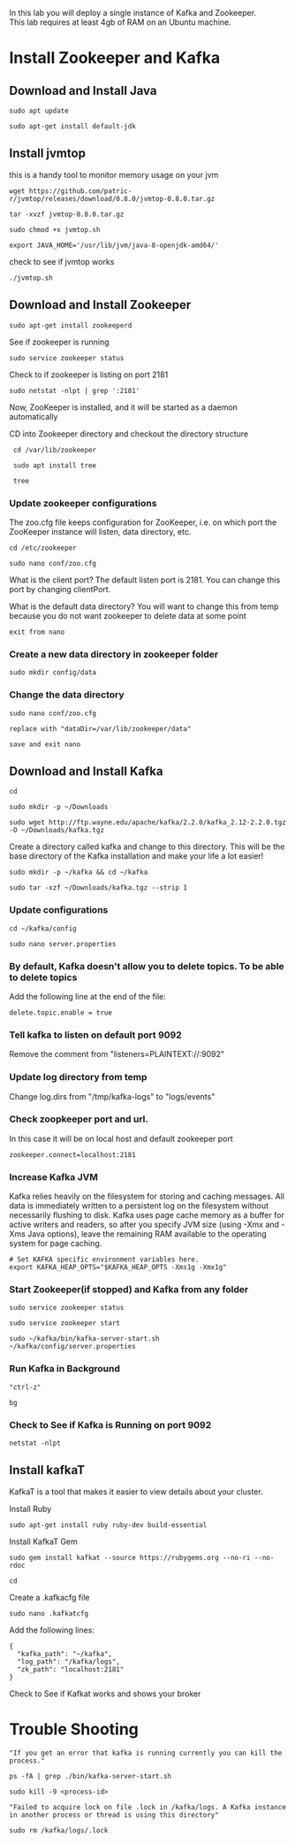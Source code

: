 In this lab you will deploy a single instance of Kafka and Zookeeper.  
This lab requires at least 4gb of RAM on an Ubuntu machine.

# Install Zookeeper and Kafka



## Download and Install Java


    sudo apt update

    sudo apt-get install default-jdk


## Install jvmtop

this is a handy tool to monitor memory usage on your jvm

    wget https://github.com/patric-r/jvmtop/releases/download/0.8.0/jvmtop-0.8.0.tar.gz
    
    tar -xvzf jvmtop-0.8.0.tar.gz
    
    sudo chmod +x jvmtop.sh

    export JAVA_HOME='/usr/lib/jvm/java-8-openjdk-amd64/'

check to see if jvmtop works

    ./jvmtop.sh
    
    
## Download and Install Zookeeper

    sudo apt-get install zookeeperd

See if zookeeper is running 

    sudo service zookeeper status

Check to if zookeeper is listing on port 2181

    sudo netstat -nlpt | grep ':2181'
    
    
Now, ZooKeeper is installed, and it will be started as a daemon automatically
    
CD into Zookeeper directory and checkout the directory structure

     cd /var/lib/zookeeper
     
     sudo apt install tree
     
     tree
     

### Update zookeeper configurations

The zoo.cfg file keeps configuration for ZooKeeper, i.e. on which port the ZooKeeper instance will listen, data directory, etc.

    cd /etc/zookeeper    

    sudo nano conf/zoo.cfg

What is the client port?  The default listen port is 2181. You can change this port by changing clientPort.

What is the default data directory? You will want to change this from temp because you do not want zookeeper to delete data at some point

    exit from nano

### Create a new data directory in zookeeper folder


    sudo mkdir config/data

### Change the data directory

    sudo nano conf/zoo.cfg

    replace with "dataDir=/var/lib/zookeeper/data"

    save and exit nano


## Download and Install Kafka

    cd

    sudo mkdir -p ~/Downloads

    sudo wget http://ftp.wayne.edu/apache/kafka/2.2.0/kafka_2.12-2.2.0.tgz -O ~/Downloads/kafka.tgz

Create a directory called kafka and change to this directory. 
This will be the base directory of the Kafka installation and make
your life a lot easier!

    sudo mkdir -p ~/kafka && cd ~/kafka

    sudo tar -xzf ~/Downloads/kafka.tgz --strip 1


### Update configurations

    cd ~/kafka/config

    sudo nano server.properties

### By default, Kafka doesn't allow you to delete topics. To be able to delete topics

Add the following line at the end of the file:

    delete.topic.enable = true

### Tell kafka to listen on default port 9092 

Remove the comment from "listeners=PLAINTEXT://:9092"

### Update log directory from temp


Change log.dirs from "/tmp/kafka-logs" to "logs/events"


### Check zoopkeeper port and url.  

In this case it will be on local host and default zookeeper port

    zookeeper.connect=localhost:2181


### Increase Kafka JVM

Kafka relies heavily on the filesystem for storing and caching messages. 
All data is immediately written to a persistent log on the 
filesystem without necessarily flushing to disk.  Kafka uses page 
cache memory as a buffer for active writers and readers, so after you specify 
JVM size (using -Xmx and -Xms Java options), 
leave the remaining RAM available to the operating system for page caching.

    # Set KAFKA specific environment variables here.
    export KAFKA_HEAP_OPTS="$KAFKA_HEAP_OPTS -Xms1g -Xmx1g"
  

### Start Zookeeper(if stopped) and Kafka from any folder

    sudo service zookeeper status

    sudo service zookeeper start

    sudo ~/kafka/bin/kafka-server-start.sh ~/kafka/config/server.properties


### Run Kafka in Background

    "ctrl-z"

    bg

### Check to See if Kafka is Running on port 9092

    netstat -nlpt

## Install kafkaT

KafkaT is a tool that makes it easier to view details about your cluster.

Install Ruby

    sudo apt-get install ruby ruby-dev build-essential
    
Install KafkaT Gem
    
    sudo gem install kafkat --source https://rubygems.org --no-ri --no-rdoc
    
    cd 
    
Create a .kafkacfg file

    sudo nano .kafkatcfg

Add the following lines:

    {
      "kafka_path": "~/kafka",
      "log_path": "/kafka/logs",
      "zk_path": "localhost:2181"
    }

Check to See if Kafkat works and shows your broker


# Trouble Shooting

    "If you get an error that kafka is running currently you can kill the process."

    ps -fA | grep ./bin/kafka-server-start.sh

    sudo kill -9 <process-id>

    "Failed to acquire lock on file .lock in /kafka/logs. A Kafka instance in another process or thread is using this directory"

    sudo rm /kafka/logs/.lock
  
  
  
  

